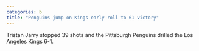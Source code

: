 ```yaml
---
categories: b
title: "Penguins jump on Kings early roll to 61 victory"
---
```

Tristan Jarry stopped 39 shots and the Pittsburgh Penguins drilled the Los Angeles Kings 6-1.